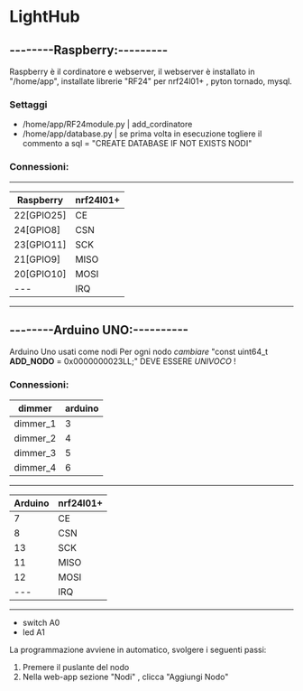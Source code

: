 # LightHub

## --------Raspberry:---------
Raspberry è il cordinatore e webserver, il webserver è installato in "/home/app", installate librerie "RF24" per nrf24l01+ , 
pyton tornado, mysql.

### Settaggi

 * /home/app/RF24module.py   | add_cordinatore
* /home/app/database.py     | se prima volta in esecuzione togliere il commento a  sql = "CREATE DATABASE IF NOT EXISTS NODI"



### Connessioni:
-----------------------------
 Raspberry   |   nrf24l01+
-------------|---------------
 22[GPIO25]  |     CE
 24[GPIO8]   |     CSN
 23[GPIO11]  |     SCK
 21[GPIO9]   |     MISO
 20[GPIO10]  |     MOSI
  ---        |    IRQ
------------------------------

## --------Arduino UNO:----------
Arduino Uno usati come nodi
Per ogni nodo *cambiare* "const uint64_t **ADD_NODO** = 0x0000000023LL;" DEVE ESSERE *UNIVOCO* !

### Connessioni:

dimmer   | arduino
---------|----------
dimmer_1 | 3
dimmer_2 | 4
dimmer_3 | 5
dimmer_4 | 6
-------------------


Arduino  |   nrf24l01+
---------|--------------
7        |        CE
8        |        CSN
13       |        SCK
11       |        MISO
12       |        MOSI
  ---    |        IRQ
-----------------------


* switch A0
* led   A1


La programmazione avviene in automatico, svolgere i seguenti passi:

1. Premere il puslante del nodo
2. Nella web-app sezione "Nodi" , clicca "Aggiungi Nodo"


